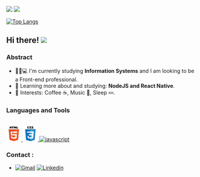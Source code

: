 <img src="https://github.com/hosanabarcelos/hosanabarcelos/blob/master/text.png" width="400"/> <img src="https://github.com/hosanabarcelos/hosanabarcelos/blob/master/interface.png" width="350"/> 

[![Top Langs](https://github-readme-stats.vercel.app/api/top-langs/?username=hosanabarcelos&layout=compact&langs_count=8)](https://github.com/anuraghazra/github-readme-stats) 


## Hi there! <img src="https://raw.githubusercontent.com/iampavangandhi/iampavangandhi/master/gifs/Hi.gif" width="30px"></h2>

### Abstract

- 👩‍🎓💻 I'm currently studying **Information Systems** and I am looking to be a Front-end professional.
- 🌱 Learning more about and studying: **NodeJS and React Native**.
- 💜 Interests: Coffee ☕️, Music 🎵, Sleep 💤.

### Languages and Tools

<br/>

 <a href="https://developer.mozilla.org/pt-BR/docs/Web/HTML/HTML5">
    <img
      src="https://github.com/devicons/devicon/blob/master/icons/html5/html5-original-wordmark.svg"
      alt="html"
      width="40"
      height="40"
    />
  </a>
  <a href="https://developer.mozilla.org/pt-BR/docs/Web/CSS">
    <img
      src="https://github.com/devicons/devicon/blob/master/icons/css3/css3-original-wordmark.svg"
      alt="css"
      width="40"
      height="40"
    />
  </a>
<a href="https://developer.mozilla.org/en-US/docs/Web/JavaScript"
    target="_blank">
    <img
      src="https://devicons.github.io/devicon/devicon.git/icons/javascript/javascript-original.svg"
      alt="javascript"
      width="40"
      height="40"
    />
  </a>



</p>

### Contact :

- [![Gmail](https://img.shields.io/badge/-Gmail-c14438?style=flat&logo=Gmail&logoColor=white)](mailto:hosanabarceloscandido@gmail.com) [![Linkedin](https://img.shields.io/badge/-LinkedIn-blue?style=flat&logo=Linkedin&logoColor=white)](https://www.linkedin.com/in/hosana-barcelos-8206731a1/) 
